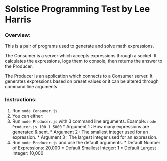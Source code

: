 # Solstice Programming Test by Lee Harris

### Overview:

This is a pair of programs used to generate and solve math expressions.

The Consumer is a server which accepts expressions through a socket. It calculates the expressions, logs them to console, then returns the answer to the Producer.

The Producer is an application which connects to a Consumer server. It generates expressions based on preset values or it can be altered through command line arguments.

### Instructions:

1. Run `node Consumer.js`
2. You can either:
  1. Run `node Producer.js` with 3 command line arguments. Example: `node Producer.js 100 1 5000` 
    * Argument 1 : How many expressions are generated & sent.
    * Argument 2 : The smallest integer used for an expression.
    * Argument 3 : The largest integer used for an expression.
  2. Run `node Producer.js` and use the default arguments.
    * Default Number of Expressions: 20,000
    * Default Smallest Integer: 1
    * Default Largest Integer: 10,000
